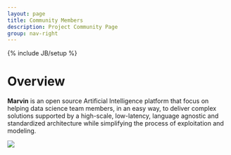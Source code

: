 ```yaml
---
layout: page
title: Community Members
description: Project Community Page
group: nav-right
---
```

<!--
{% comment %}
Licensed to the Apache Software Foundation (ASF) under one or more
contributor license agreements.  See the NOTICE file distributed with
this work for additional information regarding copyright ownership.
The ASF licenses this file to you under the Apache License, Version 2.0
(the "License"); you may not use this file except in compliance with
the License.  You may obtain a copy of the License at

http://www.apache.org/licenses/LICENSE-2.0

Unless required by applicable law or agreed to in writing, software
distributed under the License is distributed on an "AS IS" BASIS,
WITHOUT WARRANTIES OR CONDITIONS OF ANY KIND, either express or implied.
See the License for the specific language governing permissions and
limitations under the License.
{% endcomment %}
-->

{% include JB/setup %}

# Overview

**Marvin** is an open source Artificial Intelligence platform that focus on helping data science team members, in an easy way, to deliver complex solutions supported by a high-scale, low-latency, language agnostic and standardized architecture while simplifying the process of exploitation and modeling.

![](https://images-americanas.b2w.io/img/_staging/marvin/marvin.png)